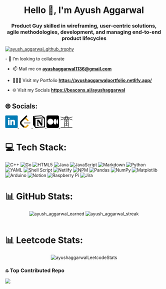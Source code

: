 <!-- - 
    👋 Hi, I’m @AyushAggarwal1 
    - 👀 AI & ML enthusiastic
    - 🌱 I’m currently learning DSA, Web Development
    - 💞️ I’m looking to collaborate on ...
    - 📫 Mail me on ayushaggarwal1136@gmail.com
---> 


<!-- Introduction -->
<h1 align="center">Hello 👋, I'm Ayush Aggarwal</h1>
<h3 align="center">Product Guy skilled in wireframing, user-centric solutions, agile methodologies, development, and managing end-to-end product lifecycles</h3>


<!-- Github Profile Trophy -->
<p align="left"> 
    <a href="https://github.com/ryo-ma/github-profile-trophy"><img src="https://github-profile-trophy.vercel.app/?username=AyushAggarwal1" alt="ayush_aggarwal_github_trophy" /></a> 
</p>


<p>
<!-- Collaborations and Social Media Handles -->
- 👀 I’m looking to collaborate 

- 📫 Mail me on **ayushaggarwal1136@gmail.com**

- 👨🏻‍💻 Visit my Portfolio **https://ayushaggarwalportfolio.netlify.app/**

- 🌐 Visit my Socials **https://beacons.ai/ayushaggarwal**

<!-- Social Media handles -->
## 🌐 Socials:
<a href="https://www.linkedin.com/in/ayushaggarwalin/" target="_blank"> 
    <img src="https://github.com/AyushAggarwal1/AyushAggarwal1/blob/main/assets/linkedin-logo.png?raw=true" alt="LinkedIn" width="40" height="40" />
</a>
<a href="https://leetcode.com/ayushaggarwal1136/" target="_blank"> 
    <img src="https://github.com/AyushAggarwal1/AyushAggarwal1/blob/main/assets/leetcode-logo.png?raw=true" alt="LeetCode" width="40" height="40" />
</a>
<a href="https://www.notion.so/Welcome-to-Ayush-s-Notion-World-833e75a9a45b43d0b73971bf5402ff9d" target="_blank"> 
    <img src="https://github.com/AyushAggarwal1/AyushAggarwal1/blob/main/assets/notion-logo.png?raw=true" alt="Notion" width="40" height="40" />
</a>
<a href="https://medium.com/@ayushaggarwal1136" target="_blank"> 
    <img src="https://github.com/AyushAggarwal1/AyushAggarwal1/blob/main/assets/medium-logo.png?raw=true" alt="Medium" width="40" height="40" />
</a>
<a href="https://beacons.ai/ayushaggarwal" target="_blank"> 
    <img src="https://github.com/AyushAggarwal1/AyushAggarwal1/blob/main/assets/beacons-logo.png?raw=true" alt="Beacons" width="40" height="40" />
</a>



<!-- Tech Stack Used -->
# 💻 Tech Stack:
![C++](https://img.shields.io/badge/c++-%2300599C.svg?style=for-the-badge&logo=c%2B%2B&logoColor=white) ![Go](https://img.shields.io/badge/go-%2300ADD8.svg?style=for-the-badge&logo=go&logoColor=white) ![HTML5](https://img.shields.io/badge/html5-%23E34F26.svg?style=for-the-badge&logo=html5&logoColor=white) ![Java](https://img.shields.io/badge/java-%23ED8B00.svg?style=for-the-badge&logo=openjdk&logoColor=white) ![JavaScript](https://img.shields.io/badge/javascript-%23323330.svg?style=for-the-badge&logo=javascript&logoColor=%23F7DF1E) ![Markdown](https://img.shields.io/badge/markdown-%23000000.svg?style=for-the-badge&logo=markdown&logoColor=white) ![Python](https://img.shields.io/badge/python-3670A0?style=for-the-badge&logo=python&logoColor=ffdd54) ![YAML](https://img.shields.io/badge/yaml-%23ffffff.svg?style=for-the-badge&logo=yaml&logoColor=151515) ![Shell Script](https://img.shields.io/badge/shell_script-%23121011.svg?style=for-the-badge&logo=gnu-bash&logoColor=white) ![Netlify](https://img.shields.io/badge/netlify-%23000000.svg?style=for-the-badge&logo=netlify&logoColor=#00C7B7) ![NPM](https://img.shields.io/badge/NPM-%23CB3837.svg?style=for-the-badge&logo=npm&logoColor=white) ![Pandas](https://img.shields.io/badge/pandas-%23150458.svg?style=for-the-badge&logo=pandas&logoColor=white) ![NumPy](https://img.shields.io/badge/numpy-%23013243.svg?style=for-the-badge&logo=numpy&logoColor=white) ![Matplotlib](https://img.shields.io/badge/Matplotlib-%23ffffff.svg?style=for-the-badge&logo=Matplotlib&logoColor=black) ![Arduino](https://img.shields.io/badge/-Arduino-00979D?style=for-the-badge&logo=Arduino&logoColor=white) ![Notion](https://img.shields.io/badge/Notion-%23000000.svg?style=for-the-badge&logo=notion&logoColor=white) ![Raspberry Pi](https://img.shields.io/badge/-RaspberryPi-C51A4A?style=for-the-badge&logo=Raspberry-Pi) ![Jira](https://img.shields.io/badge/jira-%230A0FFF.svg?style=for-the-badge&logo=jira&logoColor=white)

</p>


<!-- Github Stats -->
# 📊 GitHub Stats:
<div align="center">

<img width="50%" alt="ayush_aggarwal_earned" src="https://github-readme-stats.vercel.app/api?username=AyushAggarwal1&count_private=true&show_icons=true&include_all_commits=false&hide_border=true&hide_title=true" />

<img width="45%" alt="ayush_aggarwal_streak" src="https://github-readme-streak-stats.herokuapp.com/?user=AyushAggarwal1&hide_border=true" />

</div>

<!-- <div align="center">
    <p>
        <img align="center" src="https://github-readme-stats.vercel.app/api/top-langs?username=AyushAggarwal1&show_icons=true&locale=en&layout=compact" alt="ayush_aggarwal_mostUsedLanguages" />
    </p>
</div> -->
<br>


<!-- Leetcode Stats -->
# 📊 Leetcode Stats:
<div align="center">

<img width="50%" height="30%" alt="ayushaggarwalLeetcodeStats" src="https://leetcard.jacoblin.cool/ayushaggarwal1136?theme=auto&font=baloo&extension=activity" />

</div>


### 🔝 Top Contributed Repo
![](https://github-contributor-stats.vercel.app/api?username=ayushaggarwal1&limit=5&theme=light&combine_all_yearly_contributions=true)

<!-- Profile Views -->
<!-- 
    🌱 **Profile Views**&nbsp;&nbsp;&nbsp;&nbsp;&nbsp;&nbsp;&nbsp;
    ![visitors](https://profile-counter.glitch.me/AyushAggarwal1/count.svg?align=center)
 -->
